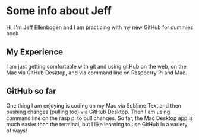 # Some info about Jeff
Hi, I'm Jeff Ellenbogen and I am practicing with my new GitHub for dummies book

## My Experience
I am just getting comfortable with git and using gitHub on the web, on the Mac via GitHub Desktop, and via command line on Raspberry Pi and Mac.

## GitHub so far
One thing I am enjoying is coding on my Mac via Sublime Text and then pushing changes (pulling too) via GitHub Desktop. Then I am using command line on the rasp pi to pull changes. So far, the Mac Desktop app is much easier than the terminal, but I like learning to use GitHub in a variety of ways!
